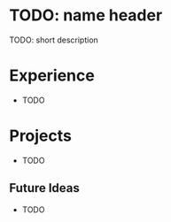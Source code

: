 # TODO: name header

TODO: short description

# Experience

- TODO

# Projects

- TODO

## Future Ideas

- TODO

